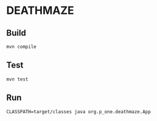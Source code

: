 DEATHMAZE
=========

Build
-----
`mvn compile`

Test
----
`mvn test`

Run
---
`CLASSPATH=target/classes java org.p_one.deathmaze.App`
